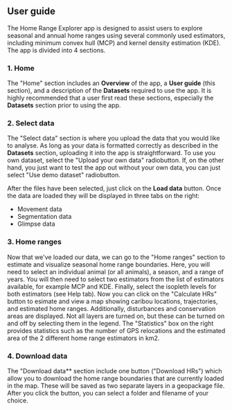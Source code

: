 ## User guide

The Home Range Explorer app is designed to assist users to explore seasonal and annual home ranges using several commonly used estimators, including minimum convex hull (MCP) and kernel density estimation (KDE). The app is divided into 4 sections.

### 1. Home

The "Home" section includes an **Overview** of the app, a **User guide** (this section), and a description of the **Datasets** required to use the app. It is highly recommended that a user first read these sections, especially the **Datasets** section prior to using the app.

### 2. Select data

The "Select data" section is where you upload the data that you would like to analyse. As long as your data is formatted correctly as described in the **Datasets** section, uploading it into the app is straightforward. To use you own dataset, select the "Upload your own data" radiobutton. If, on the other hand, you just want to test the app out without your own data, you can just select "Use demo dataset" radiobutton.

After the files have been selected, just click on the **Load data** button. Once the data are loaded they will be displayed in three tabs on the right:
  - Movement data
  - Segmentation data
  - Glimpse data

### 3. Home ranges

Now that we've loaded our data, we can go to the "Home ranges" section to estimate and visualize seasonal home range boundaries. Here, you will need to select an individual animal (or all animals), a season, and a range of years. You will then need to select two estimators from the list of estimators available, for example MCP and KDE. Finally, select the isopleth levels for both estimators (see Help tab). Now you can click on the "Calculate HRs" button to esimate and view a map showing caribou locations, trajectories, and estimated home ranges. Additionally, disturbances and conservation areas are displayed. Not all layers are turned on, but these can be turned on and off by selecting them in the legend. The "Statistics" box on the right provides statistics such as the number of GPS relocations and the estimated area of the 2 different home range estimators in km2.

### 4. Download data

The "Download data** section include one button ("Download HRs") which allow you to download the home range boundaries that are currently loaded in the map. These will be saved as two separate layers in a geopackage file. After you click the button, you can select a folder and filename of your choice.